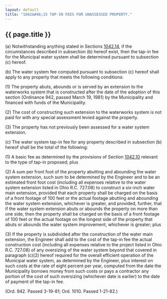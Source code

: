 ```yaml
---
layout: default 
title: "1042&#46;15 TAP-IN FEES FOR UNASSESSED PROPERTY."
---
```


{{ page.title }}
----------------

​(a) Notwithstanding anything stated in Sections
[1042.14](42fa4b74.html), if the circumstances described in subsection
(b) hereof exist, then the tap-in fee for the Municipal water system
shall be determined pursuant to subsection (c) hereof.

​(b) The water system fee computed pursuant to subsection (c) hereof
shall apply to any property that meets the following conditions:

​(1) The property abuts, abounds or is served by an extension to the
waterworks system that is constructed after the date of the adoption of
this section (Ordinance 942, passed March 19, 1981) by the Municipality
and financed with funds of the Municipality.

​(2) The cost of constructing such extension to the waterworks system is
not paid for with any special assessment levied against the property.

​(3) The property has not previously been assessed for a water system
extension.

​(c) The water system tap-in fee for any property described in
subsection (b) hereof shall be the total of the following:

​(1) A basic fee as determined by the provisions of Section
[1042.10](43222e13.html) relevant to the type of tap-in proposed; plus

​(2) A sum per front foot of the property abutting and abounding the
water system extension, such sum to be determined by the Engineer and to
be an estimated front foot cost (including all expenses relative to the
water system extension listed in Ohio R.C. 727.08) to construct a
six-inch water main extension, provided that each property shall be
charged on the basis of a front footage of 100 feet or the actual
footage abutting and abounding the water system extension, whichever is
greater, and provided, further, that if the water system extension abuts
or abounds the property on more than one side, then the property shall
be charged on the basis of a front footage of 100 feet or the actual
footage on the longest side of the property that abuts or abounds the
water system improvement, whichever is greater; plus

​(3) If the property is subdivided after the construction of the water
main extension, the Engineer shall add to the cost of the tap-in fee the
actual construction cost (including all expenses relative to the project
listed in Ohio R.C. 727.08) of any oversizing of the water system beyond
that covered in paragraph (c)(2) hereof required for the overall
efficient operation of the Municipal water system, as determined by the
Engineer, plus interest on such costs at the rate of eight percent per
year, computed from the date the Municipality borrows money from such
costs or pays a contractor any portion of the cost of such oversizing
(whichever date is earlier) to the date of payment of the tap-in fee.

(Ord. 942. Passed 3-19-81; Ord. 1010. Passed 1-21-82.)
